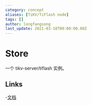 ```yaml
---
category: concept
aliases: [TiKV/TiFlash node]
tags: []
author: longfangsong
last_update: 2021-03-18T00:00:00.00Z
---
```

# Store

一个 tikv-server/tiflash 实例。

## Links

-[文档](https://docs.pingcap.com/zh/tidb/stable/glossary#store)
